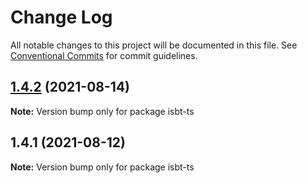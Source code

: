 # Change Log

All notable changes to this project will be documented in this file.
See [Conventional Commits](https://conventionalcommits.org) for commit guidelines.

## [1.4.2](https://github.com/kobiburnley/isbt/compare/isbt-ts@1.4.1...isbt-ts@1.4.2) (2021-08-14)

**Note:** Version bump only for package isbt-ts





## 1.4.1 (2021-08-12)

**Note:** Version bump only for package isbt-ts
